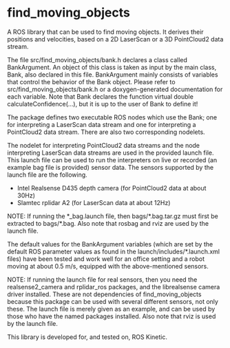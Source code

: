 # find_moving_objects

A ROS library that can be used to find moving objects. It derives their positions and velocities,
based on a 2D LaserScan or a 3D PointCloud2 data stream.

The file src/find_moving_objects/bank.h declares a class called BankArgument. An object of this 
class is taken as input by the main class, Bank, also declared in this file. BankArgument mainly 
consists of variables that control the behavior of the Bank object. Please refer to 
src/find_moving_objects/bank.h or a doxygen-generated documentation for each variable.
Note that Bank declares the function virtual double calculateConfidence(...), but it is up to the
user of Bank to define it!

The package defines two executable ROS nodes which use the Bank; one for interpreting a LaserScan data 
stream and one for interpreting a PointCloud2 data stream. There are also two corresponding nodelets.

The nodelet for interpreting PointCloud2 data streams and the node interpreting LaserScan data streams
are used in the provided launch file. This launch file can be used to run the interpreters on live or
recorded (an example bag file is provided) sensor data. The sensors supported by the launch file are 
the following.
* Intel Realsense D435 depth camera (for PointCloud2 data at about 30Hz)
* Slamtec rplidar A2 (for LaserScan data at about 12Hz)

NOTE: If running the \*_bag.launch file, then bags/\*.bag.tar.gz must first be extracted to 
      bags/\*.bag. Also note that rosbag and rviz are used by the launch file.

The default values for the BankArgument variables (which are set by the default ROS parameter values as
found in the launch/includes/\*.launch.xml files) have been tested and work well for an office setting 
and a robot moving at about 0.5 m/s, equipped with the above-mentioned sensors.

NOTE: If running the launch file for real sensors, then you need the realsense2_camera and rplidar_ros 
      packages, and the librealsense camera driver installed. These are not dependencies of 
      find_moving_objects because this package can be used with several different sensors, not only these.
      The launch file is merely given as an example, and can be used by those who have the named packages
      installed. Also note that rviz is used by the launch file.

This library is developed for, and tested on, ROS Kinetic.
